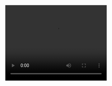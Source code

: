 <video width="320" height="240" controls>
  <source src="C:\Users\diana\Videos\Captures\Vite + React - Google Chrome 2024-08-31 22-19-15.mp4" type="video/mp4">
  Tarayıcınız video formatını desteklemiyor.
</video>
